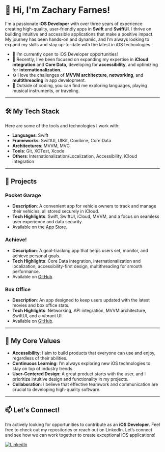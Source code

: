 # 👋 Hi, I'm Zachary Farnes!

I'm a passionate **iOS Developer** with over three years of experience creating high-quality, user-friendly apps in **Swift** and **SwiftUI**. I thrive on building intuitive and accessible applications that make a positive impact. My journey has been hands-on and dynamic, and I’m always looking to expand my skills and stay up-to-date with the latest in iOS technologies.

- 🔭 I’m currently open to iOS Developer opportunities!
- 🌱 Recently, I've been focused on expanding my expertise in **iCloud integration** and **Core Data**, developing for **accessibility**, and optimizing for **internationalization**.
- ⚙️ I love the challenges of **MVVM architecture**, **networking**, and **multithreading** in app development.
- 👀 Outside of coding, you can find me exploring languages, playing musical instruments, or traveling.

---

## 🛠 My Tech Stack

Here are some of the tools and technologies I work with:

- **Languages**: Swift
- **Frameworks**: SwiftUI, UIKit, Combine, Core Data
- **Architectures**: MVVM, MVC
- **Tools**: Git, XCTest, Xcode
- **Others**: Internationalization/Localization, Accessibility, iCloud integration

---

## 💼 Projects

### **Pocket Garage**
- **Description**: A convenient app for vehicle owners to track and manage their vehicles, all stored securely in iCloud.
- **Tech Highlights**: Swift, SwiftUI, iCloud, MVVM, and a focus on seamless user experience and data security.
- Available on the [App Store](https://apps.apple.com/gb/app/pocket-garage/id6737192786).

### **Achieve!**
- **Description**: A goal-tracking app that helps users set, monitor, and achieve personal goals.
- **Tech Highlights**: Core Data integration, internationalization and localization, accessibility-first design, multithreading for smooth performance.
- Available on [GitHub](https://github.com/zacharyfarnes/Achieve).

### **Box Office**
- **Description**: An app designed to keep users updated with the latest movies and box office stats.
- **Tech Highlights**: Networking, API integration, MVVM architecture, SwiftUI, and a vibrant UI.
- Available on [GitHub](https://github.com/zacharyfarnes/BoxOffice).

---

## 🌟 My Core Values

- **Accessibility**: I aim to build products that everyone can use and enjoy, regardless of their abilities.
- **Continuous Learning**: I’m always exploring new iOS technologies to stay on top of industry trends.
- **User-Centered Design**: A great product starts with the user, and I prioritize intuitive design and functionality in my projects.
- **Collaboration**: I believe that effective teamwork and communication are crucial to developing high-quality software.

---

## 📫 Let's Connect!

I’m actively looking for opportunities to contribute as an **iOS Developer**. Feel free to check out my repositories or reach out on LinkedIn. Let’s connect and see how we can work together to create exceptional iOS applications!

[![LinkedIn](https://img.shields.io/badge/LinkedIn-Connect-blue)](https://www.linkedin.com/in/zacharyfarnes)
